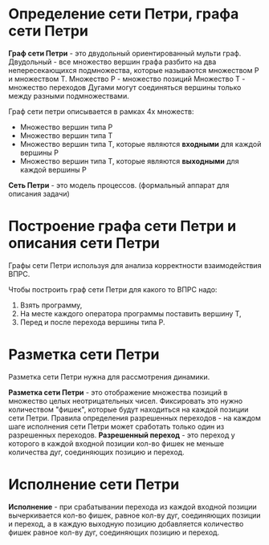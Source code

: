 # Определение сети Петри, графа сети Петри #

**Граф сети Петри** - это двудольный ориентированный мульти граф.
Двудольный - все множество вершин графа разбито на два непересекающихся подмножества, которые называются множеством P и множеством T.
Множество P - множество позиций
Множество T - множество переходов
Дугами могут соединяться вершины только между разными подмножествами.

Граф сети петри описывается в рамках 4х множеств:
- Множество вершин типа P
- Множество вершин типа T
- Множество вершин типа T, которые являются **входными** для каждой вершины P
- Множество вершин типа T, которые являются **выходными** для каждой вершины P

**Сеть Петри** - это модель процессов. (формальный аппарат для описания задачи)

# Построение графа сети Петри и описания сети Петри #

Графы сети Петри используя для анализа корректности взаимодействия ВПРС.

Чтобы построить граф сети Петри для какого то ВПРС надо:
1) Взять программу, 
2) На месте каждого оператора программы поставить вершину T, 
3) Перед и после перехода вершины типа P.

# Разметка сети Петри #

Разметка сети Петри нужна для рассмотрения динамики.

**Разметка сети Петри** - это отображение множества позиций в множество целых неотрицательных чисел.
Фиксировать это нужно количеством "фишек", которые будут находиться на каждой позиции сети Петри.
Правила определения разрешенных переходов - на каждом шаге исполнения сети Петри может сработать только один из разрешенных переходов.
**Разрешенный переход** - это переход у которого в каждой входной позиции кол-во фишек не меньше количества дуг, соединяющих позицию и переход. 

# Исполнение сети Петри

**Исполнение** - при срабатывании перехода из каждой входной позиции вычеркивается кол-во фишек, равное кол-ву дуг, соединяющих позиции и переход, а в каждую выходную позицию добавляется количество фишек равное кол-ву дуг, соединяющих позицию и переход.
